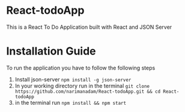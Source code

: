 # React-todoApp
This is a React To Do Application built with React and JSON Server

# Installation Guide

To run the application you have to follow the following steps
1. Install json-server `npm install -g json-server`
2. In your working directory run in the terminal `git clone https://github.com/narimanadam/React-todoApp.git && cd React-todoApp`
3. in the terminal run `npm install && npm start`


